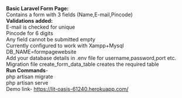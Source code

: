 ****Basic Laravel Form Page:****<br>
Contains a form with 3 fields (Name,E-mail,Pincode)<br>
**Validations added:**<br>
E-mail is checked for unique<br>
Pincode for 6 digits<br>
Any field cannot be submitted empty<br>
Currently configured to work with Xampp+Mysql<br>
DB_NAME=formpagewebsite<br>
Add your database details in .env file for username,password,port etc.<br>
Migration file create_form_data_table creates the required table<br>
**Run Commands**-<br> 
php artisan migrate<br>
php artisan serve<br>
Demo link- https://lit-oasis-61240.herokuapp.com/ <br>
